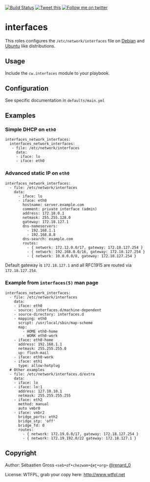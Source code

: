 <!--

---
lang: american
---
-->

[![Build Status](https://travis-ci.org/cw-ansible/cw.interfaces.svg?branch=master)](https://travis-ci.org/cw-ansible/cw.interfaces)
[![Tweet this](http://img.shields.io/badge/%20-Tweet-00aced.svg)](https://twitter.com/intent/tweet?tw_p=tweetbutton&via=renard_0&url=https%3A%2F%2Fgithub.com%2Fcw-ansible%2Fcw.interfaces&text=Configure%20network%20interfaces%20with%20%23ansible.)
[![Follow me on twitter](http://img.shields.io/badge/Twitter-Follow-00aced.svg)](https://twitter.com/intent/follow?region=follow_link&screen_name=renard_0&tw_p=followbutton)


# interfaces

This roles configures the `/etc/network/interfaces` file on
[Debian](http://debian.org) and [Ubuntu](http://ubuntu.com) like
distributions.
 
## Usage

Include the `cw.interfaces` module to your playbook.

## Configuration

See specific documentation in `defaults/main.yml`

## Examples

### Simple DHCP on `eth0`

    interfaces_network_interfaces:
      interfaces_network_interfaces:
       - file: /etc/network/interfaces
         data:
         - iface: lo
         - iface: eth0

### Advanced static IP on `eth0`

    interfaces_network_interfaces:
      - file: /etc/network/interfaces
        data:
          - iface: lo
          - iface: eth0
            hostname: server.example.com
            comment: private interface (admin)
            address: 172.18.0.1
            netmask: 255.255.128.0
            gateway: 172.18.127.1
            dns-nameservers:
              - 192.168.1.1
              - 192.168.8.8
            dns-search: example.com
            routes:
              - { network: 172.12.0.0/17, gateway: 172.18.127.254 } 
              - { network: 192.168.0.0/16, gateway: 172.18.127.254 }
              - { network: 10.0.0.0/8, gateway: 172.18.127.254 }


Default gateway is `172.18.127.1` and all RFC1915 are routed via
`172.18.127.254`.

### Example from `interfaces(5)` man page


    interfaces_network_interfaces:
      - file: /etc/network/interfaces
        data:
        - iface: eth0
        - source: interfaces.d/machine-dependent
        - source-directory: interfaces.d
        - mapping: eth0
          script: /usr/local/sbin/map-scheme
          map:
            - HOME eth0-home
            - WORK eth0-work
        - iface: eth0-home
          address: 192.168.1.1
          netmask: 255.255.255.0
          up: flush-mail
        - iface: eth0-work
        - iface: eth1
          type: allow-hotplug
      # Other examples
      - file: /etc/network/interfaces.d/extra
        data:
        - iface: lo
        - iface: lo:1
          address: 127.10.10.1
          netmask: 255.255.255.255
        - iface: eth2
          method: manual
          auto vmbr0
        - iface: vmbr2
          bridge_ports: eth2
          bridge_stp: 'off'
          bridge_fd: 0
          routes:
            - { network: 172.19.0.0/17, gateway: 172.18.127.254 }
            - { network: 172.19.192.0/22 gateway: 172.18.127.1 }



## Copyright

Author: Sébastien Gross `<seb•ɑƬ•chezwam•ɖɵʈ•org>` [@renard_0](https://twitter.com/renard_0)

License: WTFPL, grab your copy here: http://www.wtfpl.net
